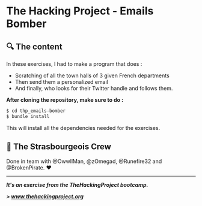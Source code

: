 # The Hacking Project - Emails Bomber


## :mag: The content
In these exercises, I had to make a program that does :
* Scratching of all the town halls of 3 given French departments
* Then send them a personalized email
* And finally, who looks for their Twitter handle and follows them.

**After cloning the repository, make sure to do :**
```sh
$ cd thp_emails-bomber
$ bundle install
```
This will install all the dependencies needed for the exercises.

## :european_post_office: The Strasbourgeois Crew
Done in team with @OwwllMan, @zOmegad, @Runefire32 and @BrokenPirate. :heart:

<hr>

***It's an exercise from the TheHackingProject bootcamp.***

***> www.thehackingproject.org***
